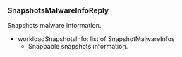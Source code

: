 ### SnapshotsMalwareInfoReply
Snapshots malware information.

- workloadSnapshotsInfo: list of SnapshotMalwareInfos
  - Snappable snapshots information.
